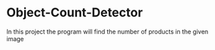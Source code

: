 # Object-Count-Detector
In this project the program will find the number of products in the given image
